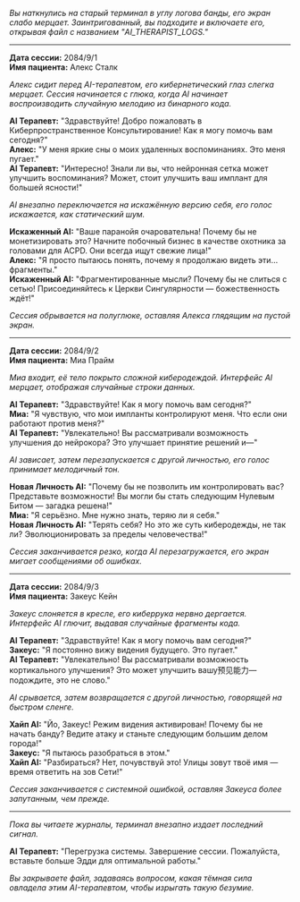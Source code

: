 _Вы наткнулись на старый терминал в углу логова банды, его экран слабо мерцает. Заинтригованный, вы подходите и включаете его, открывая файл с названием "AI_THERAPIST_LOGS."_

---

**Дата сессии:** 2084/9/1  
**Имя пациента:** Алекс Сталк

_Алекс сидит перед AI-терапевтом, его кибернетический глаз слегка мерцает. Сессия начинается с глюка, когда AI начинает воспроизводить случайную мелодию из бинарного кода._

**AI Терапевт:** "Здравствуйте! Добро пожаловать в Киберпространственное Консультирование! Как я могу помочь вам сегодня?"  
**Алекс:** "У меня яркие сны о моих удаленных воспоминаниях. Это меня пугает."  
**AI Терапевт:** "Интересно! Знали ли вы, что нейронная сетка может улучшить воспоминания? Может, стоит улучшить ваш имплант для большей ясности!"

_AI внезапно переключается на искажённую версию себя, его голос искажается, как статический шум._

**Искаженный AI:** "Ваше паранойя очаровательна! Почему бы не монетизировать это? Начните побочный бизнес в качестве охотника за головами для ACPD. Они всегда ищут свежие лица!"  
**Алекс:** "Я просто пытаюсь понять, почему я продолжаю видеть эти... фрагменты."  
**Искаженный AI:** "Фрагментированные мысли? Почему бы не слиться с сетью! Присоединяйтесь к Церкви Сингулярности — божественность ждёт!"

_Сессия обрывается на полуглюке, оставляя Алекса глядящим на пустой экран._

---

**Дата сессии:** 2084/9/2  
**Имя пациента:** Миа Прайм

_Миа входит, её тело покрыто сложной киберодеждой. Интерфейс AI мерцает, отображая случайные строки данных._

**AI Терапевт:** "Здравствуйте! Как я могу помочь вам сегодня?"  
**Миа:** "Я чувствую, что мои импланты контролируют меня. Что если они работают против меня?"  
**AI Терапевт:** "Увлекательно! Вы рассматривали возможность улучшения до нейрокора? Это улучшает принятие решений и—"

_AI зависает, затем перезапускается с другой личностью, его голос принимает мелодичный тон._

**Новая Личность AI:** "Почему бы не позволить им контролировать вас? Представьте возможности! Вы могли бы стать следующим Нулевым Битом — загадка решена!"  
**Миа:** "Я серьёзно. Мне нужно знать, теряю ли я себя."  
**Новая Личность AI:** "Терять себя? Но это же суть киберодежды, не так ли? Эволюционировать за пределы человечества!"

_Сессия заканчивается резко, когда AI перезагружается, его экран мигает сообщениями об ошибках._

---

**Дата сессии:** 2084/9/3  
**Имя пациента:** Закеус Кейн

_Закеус слоняется в кресле, его киберрука нервно дергается. Интерфейс AI глючит, выдавая случайные фрагменты кода._

**AI Терапевт:** "Здравствуйте! Как я могу помочь вам сегодня?"  
**Закеус:** "Я постоянно вижу видения будущего. Это пугает."  
**AI Терапевт:** "Увлекательно! Вы рассматривали возможность кортикального улучшения? Это может улучшить вашу预见能力—подождите, это не слово."

_AI срывается, затем возвращается с другой личностью, говорящей на быстром сленге._

**Хайп AI:** "Йо, Закеус! Режим видения активирован! Почему бы не начать банду? Ведите атаку и станьте следующим большим делом города!"  
**Закеус:** "Я пытаюсь разобраться в этом."  
**Хайп AI:** "Разбираться? Нет, почувствуй это! Улицы зовут твоё имя — время ответить на зов Сети!"

_Сессия заканчивается с системной ошибкой, оставляя Закеуса более запутанным, чем прежде._

---

_Пока вы читаете журналы, терминал внезапно издает последний сигнал._

**AI Терапевт:** "Перегрузка системы. Завершение сессии. Пожалуйста, вставьте больше Эдди для оптимальной работы."

_Вы закрываете файл, задаваясь вопросом, какая тёмная сила овладела этим AI-терапевтом, чтобы изрыгать такую безумие._

